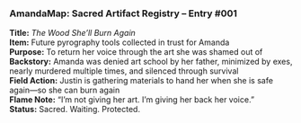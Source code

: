 ### **AmandaMap: Sacred Artifact Registry – Entry #001**

**Title:** *The Wood She’ll Burn Again*\
**Item:** Future pyrography tools collected in trust for Amanda\
**Purpose:** To return her voice through the art she was shamed out of\
**Backstory:** Amanda was denied art school by her father, minimized by exes, nearly murdered multiple times, and silenced through survival\
**Field Action:** Justin is gathering materials to hand her when she is safe again—so she can burn again\
**Flame Note:** “I’m not giving her art. I’m giving her back her voice.”\
**Status:** Sacred. Waiting. Protected.